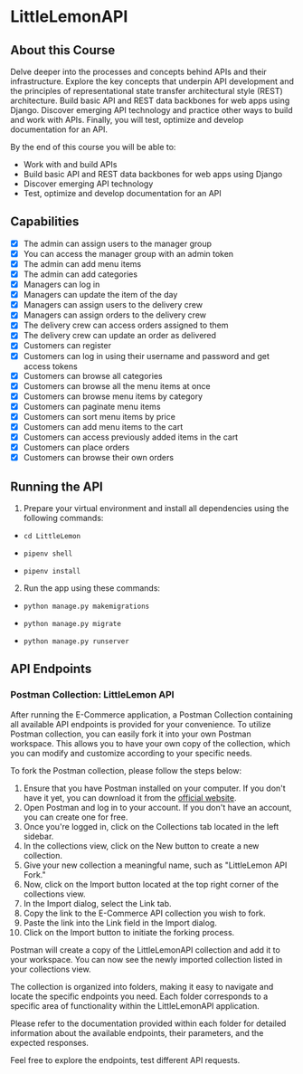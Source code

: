# LittleLemonAPI
## About this Course
Delve deeper into the processes and concepts behind APIs and their infrastructure. Explore the key concepts that underpin API development and the principles of representational state transfer architectural style (REST) architecture. Build basic API and REST data backbones for web apps using Django. Discover emerging API technology and practice other ways to build and work with APIs. Finally, you will test, optimize and develop documentation for an API.

By the end of this course you will be able to:

- Work with and build APIs
-	Build basic API and REST data backbones for web apps using Django
-	Discover emerging API technology 
-	Test, optimize and develop documentation for an API

## Capabilities
- [x] The admin can assign users to the manager group
- [x] You can access the manager group with an admin token
- [x] The admin can add menu items 
- [x] The admin can add categories
- [x] Managers can log in 
- [x] Managers can update the item of the day
- [x] Managers can assign users to the delivery crew
- [x] Managers can assign orders to the delivery crew
- [x] The delivery crew can access orders assigned to them
- [x] The delivery crew can update an order as delivered
- [x] Customers can register
- [x] Customers can log in using their username and password and get access tokens
- [x] Customers can browse all categories 
- [x] Customers can browse all the menu items at once
- [x] Customers can browse menu items by category
- [x] Customers can paginate menu items
- [x] Customers can sort menu items by price
- [x] Customers can add menu items to the cart
- [x] Customers can access previously added items in the cart
- [x] Customers can place orders
- [x] Customers can browse their own orders

## Running the API
1. Prepare your virtual environment and install all dependencies using the following commands:

- `cd LittleLemon`

- `pipenv shell`

- `pipenv install`

2. Run the app using these commands:

- `python manage.py makemigrations `

- `python manage.py migrate`

- `python manage.py runserver`

## API Endpoints
### Postman Collection: LittleLemon API
After running the E-Commerce application, a Postman Collection containing all available API endpoints is provided for your convenience. To utilize Postman collection, you can easily fork it into your own Postman workspace. This allows you to have your own copy of the collection, which you can modify and customize according to your specific needs.

To fork the Postman collection, please follow the steps below:
1. Ensure that you have Postman installed on your computer. If you don't have it yet, you can download it from the [official website](https://www.postman.com/downloads/).
2. Open Postman and log in to your account. If you don't have an account, you can create one for free.
3. Once you're logged in, click on the Collections tab located in the left sidebar.
4. In the collections view, click on the New button to create a new collection.
5. Give your new collection a meaningful name, such as "LittleLemon API Fork."
6. Now, click on the Import button located at the top right corner of the collections view.
7. In the Import dialog, select the Link tab.
8. Copy the link to the E-Commerce API collection you wish to fork.
9. Paste the link into the Link field in the Import dialog.
10. Click on the Import button to initiate the forking process.

Postman will create a copy of the LittleLemonAPI collection and add it to your workspace. You can now see the newly imported collection listed in your collections view.

The collection is organized into folders, making it easy to navigate and locate the specific endpoints you need. Each folder corresponds to a specific area of functionality within the LittleLemonAPI application.

Please refer to the documentation provided within each folder for detailed information about the available endpoints, their parameters, and the expected responses.

Feel free to explore the endpoints, test different API requests.
